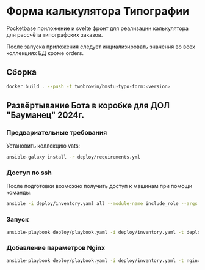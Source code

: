 # Форма калькулятора Типографии

Pocketbase приложение и svelte фронт для реализации калькулятора для рассчёта типографских заказов.

После запуска приложения следует инциализировать значения во всех коллекциях БД кроме orders.

## Сборка

```bash
docker build . --push -t twobrowin/bmstu-typo-form:<version>
```

## Развёртывание Бота в коробке для ДОЛ "Бауманец" 2024г.

### Предвариательные требования

Установить коллекцию vats:
```bash
ansible-galaxy install -r deploy/requirements.yml
```

### Доступ по ssh

После подготовки возможно получить доступ к машинам при помощи команды:
```bash
ansible -i deploy/inventory.yaml all --module-name include_role --args name=bmstu.vats.ssh_connection
```

### Запуск

```bash
ansible-playbook deploy/playbook.yaml -i deploy/inventory.yaml -t deploy
```

### Добавление параметров Nginx

```bash
ansible-playbook deploy/playbook.yaml -i deploy/inventory.yaml -t nginx_config
```